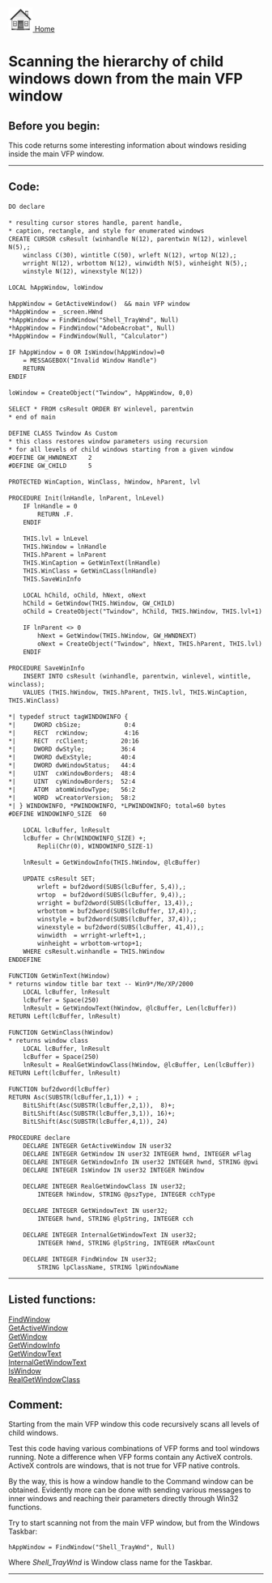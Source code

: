 [<img src="../images/home.png"> Home ](https://github.com/VFPX/Win32API)  

# Scanning the hierarchy of child windows down from the main VFP window

## Before you begin:
This code returns some interesting information about windows residing inside the main VFP window.  
  
***  


## Code:
```foxpro  
DO declare

* resulting cursor stores handle, parent handle,
* caption, rectangle, and style for enumerated windows
CREATE CURSOR csResult (winhandle N(12), parentwin N(12), winlevel N(5),;
	winclass C(30), wintitle C(50), wrleft N(12), wrtop N(12),;
	wrright N(12), wrbottom N(12), winwidth N(5), winheight N(5),;
	winstyle N(12), winexstyle N(12))

LOCAL hAppWindow, loWindow

hAppWindow = GetActiveWindow()  && main VFP window
*hAppWindow = _screen.HWnd
*hAppWindow = FindWindow("Shell_TrayWnd", Null)
*hAppWindow = FindWindow("AdobeAcrobat", Null)
*hAppWindow = FindWindow(Null, "Calculator")

IF hAppWindow = 0 OR IsWindow(hAppWindow)=0
	= MESSAGEBOX("Invalid Window Handle")
	RETURN
ENDIF

loWindow = CreateObject("Twindow", hAppWindow, 0,0)

SELECT * FROM csResult ORDER BY winlevel, parentwin
* end of main

DEFINE CLASS Twindow As Custom
* this class restores window parameters using recursion
* for all levels of child windows starting from a given window
#DEFINE GW_HWNDNEXT   2
#DEFINE GW_CHILD      5

PROTECTED WinCaption, WinClass, hWindow, hParent, lvl

PROCEDURE Init(lnHandle, lnParent, lnLevel)
	IF lnHandle = 0
		RETURN .F.
	ENDIF

	THIS.lvl = lnLevel
	THIS.hWindow = lnHandle
	THIS.hParent = lnParent
	THIS.WinCaption = GetWinText(lnHandle)
	THIS.WinClass = GetWinCLass(lnHandle)
	THIS.SaveWinInfo

	LOCAL hChild, oChild, hNext, oNext
	hChild = GetWindow(THIS.hWindow, GW_CHILD)
	oChild = CreateObject("Twindow", hChild, THIS.hWindow, THIS.lvl+1)

	IF lnParent <> 0
		hNext = GetWindow(THIS.hWindow, GW_HWNDNEXT)
		oNext = CreateObject("Twindow", hNext, THIS.hParent, THIS.lvl)
	ENDIF

PROCEDURE SaveWinInfo
	INSERT INTO csResult (winhandle, parentwin, winlevel, wintitle, winclass);
	VALUES (THIS.hWindow, THIS.hParent, THIS.lvl, THIS.WinCaption, THIS.WinClass)
	
*| typedef struct tagWINDOWINFO {
*|     DWORD cbSize;            0:4
*|     RECT  rcWindow;          4:16
*|     RECT  rcClient;         20:16
*|     DWORD dwStyle;          36:4
*|     DWORD dwExStyle;        40:4
*|     DWORD dwWindowStatus;   44:4
*|     UINT  cxWindowBorders;  48:4
*|     UINT  cyWindowBorders;  52:4
*|     ATOM  atomWindowType;   56:2
*|     WORD  wCreatorVersion;  58:2
*| } WINDOWINFO, *PWINDOWINFO, *LPWINDOWINFO; total=60 bytes
#DEFINE WINDOWINFO_SIZE  60

	LOCAL lcBuffer, lnResult
	lcBuffer = Chr(WINDOWINFO_SIZE) +;
		Repli(Chr(0), WINDOWINFO_SIZE-1)

	lnResult = GetWindowInfo(THIS.hWindow, @lcBuffer)
	
	UPDATE csResult SET;
		wrleft = buf2dword(SUBS(lcBuffer, 5,4)),;
		wrtop  = buf2dword(SUBS(lcBuffer, 9,4)),;
		wrright = buf2dword(SUBS(lcBuffer, 13,4)),;
		wrbottom = buf2dword(SUBS(lcBuffer, 17,4)),;
		winstyle = buf2dword(SUBS(lcBuffer, 37,4)),;
		winexstyle = buf2dword(SUBS(lcBuffer, 41,4)),;
		winwidth  = wrright-wrleft+1,;
		winheight = wrbottom-wrtop+1;
	WHERE csResult.winhandle = THIS.hWindow
ENDDEFINE

FUNCTION GetWinText(hWindow)
* returns window title bar text -- Win9*/Me/XP/2000
	LOCAL lcBuffer, lnResult
	lcBuffer = Space(250)
	lnResult = GetWindowText(hWindow, @lcBuffer, Len(lcBuffer))
RETURN Left(lcBuffer, lnResult)

FUNCTION GetWinClass(hWindow)
* returns window class
	LOCAL lcBuffer, lnResult
	lcBuffer = Space(250)
	lnResult = RealGetWindowClass(hWindow, @lcBuffer, Len(lcBuffer))
RETURN Left(lcBuffer, lnResult)

FUNCTION buf2dword(lcBuffer)
RETURN Asc(SUBSTR(lcBuffer,1,1)) + ;
	BitLShift(Asc(SUBSTR(lcBuffer,2,1)),  8)+;
	BitLShift(Asc(SUBSTR(lcBuffer,3,1)), 16)+;
	BitLShift(Asc(SUBSTR(lcBuffer,4,1)), 24)

PROCEDURE declare
	DECLARE INTEGER GetActiveWindow IN user32
	DECLARE INTEGER GetWindow IN user32 INTEGER hwnd, INTEGER wFlag
	DECLARE INTEGER GetWindowInfo IN user32 INTEGER hwnd, STRING @pwi
	DECLARE INTEGER IsWindow IN user32 INTEGER hWindow

	DECLARE INTEGER RealGetWindowClass IN user32;
		INTEGER hWindow, STRING @pszType, INTEGER cchType

	DECLARE INTEGER GetWindowText IN user32;
		INTEGER hwnd, STRING @lpString, INTEGER cch

	DECLARE INTEGER InternalGetWindowText IN user32;
		INTEGER hWnd, STRING @lpString, INTEGER nMaxCount

	DECLARE INTEGER FindWindow IN user32;
		STRING lpClassName, STRING lpWindowName  
```  
***  


## Listed functions:
[FindWindow](../libraries/user32/FindWindow.md)  
[GetActiveWindow](../libraries/user32/GetActiveWindow.md)  
[GetWindow](../libraries/user32/GetWindow.md)  
[GetWindowInfo](../libraries/user32/GetWindowInfo.md)  
[GetWindowText](../libraries/user32/GetWindowText.md)  
[InternalGetWindowText](../libraries/user32/InternalGetWindowText.md)  
[IsWindow](../libraries/user32/IsWindow.md)  
[RealGetWindowClass](../libraries/user32/RealGetWindowClass.md)  

## Comment:
Starting from the main VFP window this code recursively scans all levels of child windows.  
  
Test this code having various combinations of  VFP forms and tool windows running. Note a difference when VFP forms contain any ActiveX controls. ActiveX controls are windows, that is not true for VFP native controls.  
  
By the way, this is how a window handle to the Command window can be obtained. Evidently more can be done with sending various messages to inner windows and reaching their parameters directly through Win32 functions.  
  
Try to start scanning not from the main VFP window, but from the Windows Taskbar:  
  
```dos
hAppWindow = FindWindow("Shell_TrayWnd", Null)
```
  
  
Where *Shell_TrayWnd* is Window class name for the Taskbar.  
  
***  

